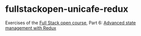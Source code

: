 # fullstackopen-unicafe-redux

Exercises of the [Full Stack open course](https://fullstackopen.com/en/), Part 6: [Advanced state management with Redux](https://fullstackopen.com/en/part6)
